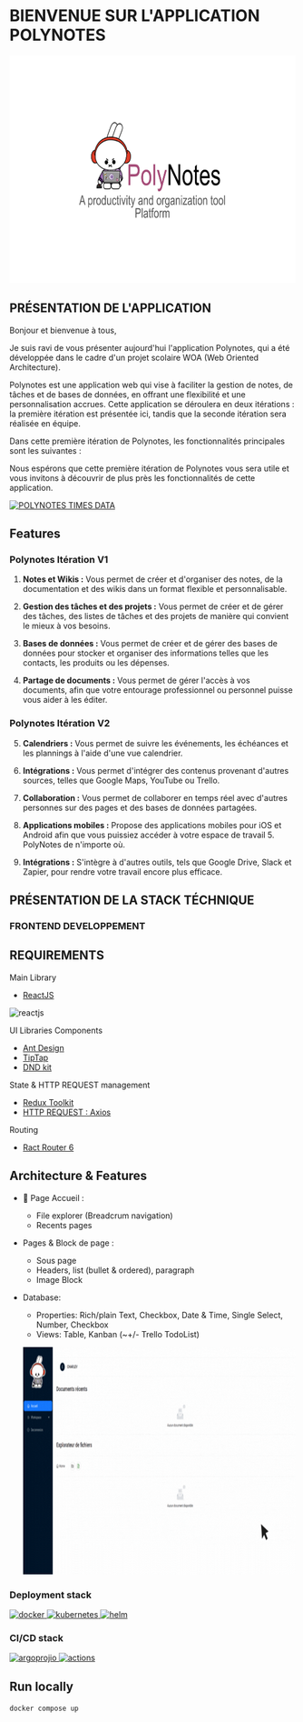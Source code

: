 # BIENVENUE SUR L'APPLICATION POLYNOTES

<p align="center">
    <img src="frontend/public/img/PolyBunny.svg" alt="PolyBunny" height="400">
</p>

## PRÉSENTATION DE L'APPLICATION

Bonjour et bienvenue à tous,

Je suis ravi de vous présenter aujourd'hui l'application Polynotes, qui a été développée dans le cadre d'un projet scolaire WOA (Web Oriented Architecture).

Polynotes est une application web qui vise à faciliter la gestion de notes, de tâches et de bases de données, en offrant une flexibilité et une personnalisation accrues. Cette application se déroulera en deux itérations : la première itération est présentée ici, tandis que la seconde itération sera réalisée en équipe.

Dans cette première itération de Polynotes, les fonctionnalités principales sont les suivantes :

Nous espérons que cette première itération de Polynotes vous sera utile et vous invitons à découvrir de plus près les fonctionnalités de cette application.

[![POLYNOTES TIMES DATA](https://wakatime.com/badge/user/8c51dfaf-cc71-4c33-bb4f-07b1a77dce06/project/6160a20e-1f13-4866-b07b-8adea0765e70.svg)](https://wakatime.com/badge/user/8c51dfaf-cc71-4c33-bb4f-07b1a77dce06/project/6160a20e-1f13-4866-b07b-8adea0765e70)

## Features

### Polynotes Itération V1

1. **Notes et Wikis :** Vous permet de créer et d'organiser des notes, de la documentation et des wikis dans un format flexible et personnalisable.

2. **Gestion des tâches et des projets :** Vous permet de créer et de gérer des tâches, des listes de tâches et des projets de manière qui convient le mieux à vos besoins.

3. **Bases de données :** Vous permet de créer et de gérer des bases de données pour stocker et organiser des informations telles que les contacts, les produits ou les dépenses.

4. **Partage de documents :** Vous permet de gérer l'accès à vos documents, afin que votre entourage professionnel ou personnel puisse vous aider à les éditer.

### Polynotes Itération V2

5. **Calendriers :** Vous permet de suivre les événements, les échéances et les plannings à l'aide d'une vue calendrier.

6. **Intégrations :** Vous permet d'intégrer des contenus provenant d'autres sources, telles que Google Maps, YouTube ou Trello.

7. **Collaboration :** Vous permet de collaborer en temps réel avec d'autres personnes sur des pages et des bases de données partagées.

8. **Applications mobiles :** Propose des applications mobiles pour iOS et Android afin que vous puissiez accéder à votre espace de travail 5.
   PolyNotes de n'importe où.

9. **Intégrations :** S'intègre à d'autres outils, tels que Google Drive, Slack et Zapier, pour rendre votre travail encore plus efficace.

## PRÉSENTATION DE LA STACK TÉCHNIQUE

### FRONTEND DEVELOPPEMENT

## REQUIREMENTS

Main Library

- [ReactJS](https://fr.reactjs.org/)

<p align="left">
        <img src="https://www.vectorlogo.zone/logos/reactjs/reactjs-icon.svg" alt="reactjs" width="50" height="50"/>
  
</p>
UI Libraries Components

- [Ant Design](https://ant.design/docs/react/getting-started)
- [TipTap](https://tiptap.dev/api/editor)
- [DND kit](https://dndkit.com/)

State & HTTP REQUEST management

- [Redux Toolkit](https://redux-toolkit.js.org/)
- [HTTP REQUEST : Axios](https://axios-http.com/fr/docs/intro)

Routing

- [Ract Router 6](https://reactrouter.com/en/main)

## Architecture & Features

- :page_facing_up: Page Accueil :

  - File explorer (Breadcrum navigation)
  - Recents pages

- Pages & Block de page :

  - Sous page
  - Headers, list (bullet & ordered), paragraph
  - Image Block

- Database:

  - Properties: Rich/plain Text, Checkbox, Date & Time, Single Select, Number, Checkbox
  - Views: Table, Kanban (~+/- Trello TodoList)

  <p align="center">
      <img src="frontend/public/img/polynotes.gif" alt="PolyBunny" height="400">
  </p>

### Deployment stack

<p align="left">
    <a href="https://www.docker.com/" target="_blank" rel="noreferrer">
        <img src="https://www.vectorlogo.zone/logos/docker/docker-icon.svg" alt="docker" width="50" height="50"/>
    </a>
    <a href="https://kubernetes.io" target="_blank" rel="noreferrer">
        <img src="https://www.vectorlogo.zone/logos/kubernetes/kubernetes-icon.svg" alt="kubernetes" width="50" height="50"/>
    </a>
    <a href="https://helm.sh/" target="_blank" rel="noreferrer">
        <img src="https://www.vectorlogo.zone/logos/helmsh/helmsh-icon.svg" alt="helm" width="50" height="50"/>
    </a>
</p>

### CI/CD stack

<p align="left">
    <a href="https://argoproj.github.io/cd/" target="_blank" rel="noreferrer">
        <img src="https://www.vectorlogo.zone/logos/argoprojio/argoprojio-icon.svg" alt="argoprojio" width="50" height="50"/>
    </a>
    <a href="https://github.com/actions" target="_blank" rel="noreferrer">
        <img src="https://avatars.githubusercontent.com/u/44036562?s=200&v=4" alt="actions" width="50" height="50"/>
    </a>
</p>

## Run locally

```sh
docker compose up
```
